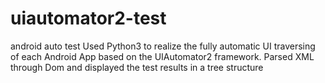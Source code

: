 # uiautomator2-test
android auto test
Used Python3 to realize the fully automatic UI traversing of each Android App based on the UIAutomator2 framework.
Parsed XML through Dom and displayed the test results in a tree structure
